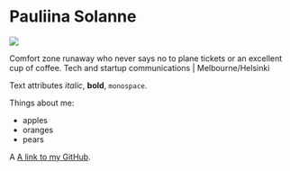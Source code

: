 <h1><strong>Pauliina Solanne</strong></h1>

<img src="http://www.mememaker.net/static/images/memes/3907614.jpg">

<p>Comfort zone runaway who never says no to plane tickets or an excellent cup of coffee. Tech and startup communications | Melbourne/Helsinki</p>

<p>Text attributes <em>italic</em>,
<strong>bold</strong>, <code>monospace</code>.</p>

<p>Things about me:</p>

<ul>
<li>apples</li>
<li>oranges</li>
<li>pears</li>
</ul>

<p>A <a href="https://github.com/pauliinasol">A link to my GitHub</a>.</p>
